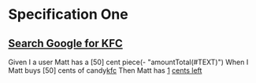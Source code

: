 # Specification One

## [Search Google for KFC](- "expected to fail Test c:status=expectedToFail")
Given I a user Matt has a [50] cent piece(- "amountTotal(#TEXT)")
When I Matt buys [50] cents of candy[kfc](- "amountSPent(#TEXT)")
Then Matt has [1](- "#remaining") [cents left](- "c:assertTrue=calculateRemaining(#remaining)")

